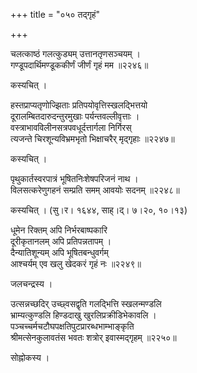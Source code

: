 +++
title = "०५० तद्गृहं"

+++


चलत्काष्ठं गलत्कुड्यम् उत्तानतृणसञ्चयम् ।  
गण्डूपदार्थिमण्डूककीर्णं जीर्णं गृहं मम ॥२२४६॥  


कस्यचित् ।  


हस्तप्राप्यतृणोज्झिताः प्रतिपयोवृत्तिस्खलद्भित्तयो  
दूरालम्बितदारुदन्तुरमुखाः पर्यन्तवल्लीवृत्ताः ।  
वस्त्राभावविलीनसत्रपवधूर्दत्तार्गला निर्गिरस्  
त्यजन्ते चिरशून्यविभ्रमभृतो भिक्षाचरैर् मृद्गृहाः ॥२२४७॥  


कस्यचित् ।  


पृथुकार्तस्वरपात्रं भूषितनिःशेषपरिजनं नाथ ।  
विलसत्करेणुगहनं सम्प्रति समम् आवयोः सदनम् ॥२२४८॥  


कस्यचित् । (सु।र। १६४४, साह्।द्। ७।२०, १०।१३)  


धूमेन रिक्तम् अपि निर्भरबाष्पकारि  
दूरीकृतानलम् अपि प्रतिपन्नतापम् ।  
दैन्यातिशून्यम् अपि भूषितबन्धुवर्गम्   
आश्चर्यम् एव खलु खेदकरं गृहं नः ॥२२४९॥  


जलचन्द्रस्य ।  


उत्सन्नच्छदिर् उच्छ्वसद्वृति गलद्भित्ति स्खलन्मण्डलि  
भ्राम्यत्कुण्डलि हिण्डदाखु खुरलिप्रक्रीडिभेकावलि ।  
पञ्चच्चर्मचटौघपक्षतिपुटप्रारब्धभाम्भाङ्कृति  
श्रीमत्सेनकुलावतंस भवतः शत्रोर् इवास्मद्गृहम् ॥२२५०॥  


सोह्नोकस्य ।  

